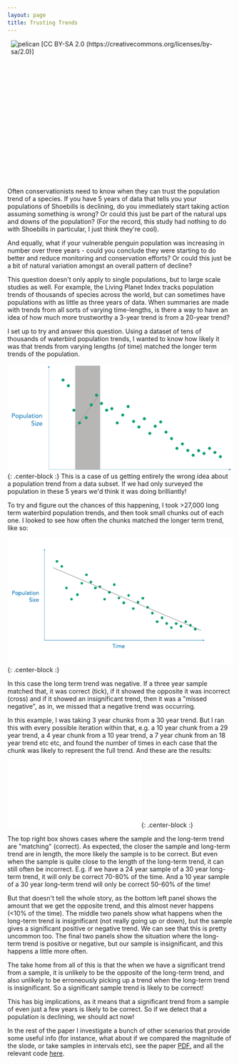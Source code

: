 ```yaml
---
layout: page
title: Trusting Trends
---
```


<img src="https://upload.wikimedia.org/wikipedia/commons/d/d7/Balaeniceps_rex_-Ueno_Zoo%2C_Tokyo%2C_Japan_-upper_body-8a.jpg" alt="pelican [CC BY-SA 2.0 (https://creativecommons.org/licenses/by-sa/2.0)]" align="right" width="496.32" height="330"/>

Often conservationists need to know when they can trust the population trend of a species. If you have 5 years of data that tells you your populations of Shoebills is declining, do you immediately start taking action assuming something is wrong? Or could this just be part of the natural ups and downs of the population? (For the record, this study had nothing to do with Shoebills in particular, I just think they're cool).

And equally, what if your vulnerable penguin population was increasing in number over three years - could you conclude they were starting to do better and reduce monitoring and conservation efforts? Or could this just be a bit of natural variation amongst an overall pattern of decline? 

This question doesn't only apply to single populations, but to large scale studies as well. For example, the Living Planet Index tracks population trends of thousands of species across the world, but can sometimes have populations with as little as three years of data. When summaries are made with trends from all sorts of varying time-lengths, is there a way to have an idea of how much more trustworthy a 3-year trend is from a 20-year trend?

I set up to try and answer this question. Using a dataset of tens of thousands of waterbird population trends, I wanted to know how likely it was that trends from varying lengths (of time) matched the longer term trends of the population.

![TheWrongIdea](/img/TT_1.png){: .center-block :}
This is a case of us getting entirely the wrong idea about a population trend from a data subset. If we had only surveyed the population in these 5 years we'd think it was doing brilliantly!

To try and figure out the chances of this happening, I took >27,000 long term waterbird population trends, and then took small chunks out of each one. I looked to see how often the chunks matched the longer term trend, like so:

![ChunkGif](/img/TT.gif){: .center-block :}

In this case the long term trend was negative. If a three year sample matched that, it was correct (tick), if it showed the opposite it was incorrect (cross) and if it showed an insignificant trend, then it was a "missed negative", as in, we missed that a negative trend was occurring. 

In this example, I was taking 3 year chunks from a 30 year trend. But I ran this with every possible iteration within that, e.g. a 10 year chunk from a 29 year trend, a 4 year chunk from a 10 year trend, a 7 year chunk from an 18 year trend etc etc, and found the number of times in each case that the chunk was likely to represent the full trend. And these are the results:

![Results1](/img/TT_Consecutive.pdf){: .center-block :}

The top right box shows cases where the sample and the long-term trend are "matching" (correct). As expected, the closer the sample and long-term trend are in length, the more likely the sample is to be correct. But even when the sample is quite close to the length of the long-term trend, it can still often be incorrect. E.g. if we have a 24 year sample of a 30 year long-term trend, it will only be correct 70-80% of the time. And a 10 year sample of a 30 year long-term trend will only be correct 50-60% of the time! 

But that doesn't tell the whole story, as the bottom left panel shows the amount that we get the opposite trend, and this almost never happens (<10% of the time). The middle two panels show what happens when the long-term trend is insignificant (not really going up or down), but the sample gives a significant positive or negative trend. We can see that this is pretty uncommon too. The final two panels show the situation where the long-term trend is positive or negative, but our sample is insignificant, and this happens a little more often. 

The take home from all of this is that the when we have a significant trend from a sample, it is unlikely to be the opposite of the long-term trend, and also unlikely to be erroneously picking up a trend when the long-term trend is insignificant. So a significant sample trend is likely to be correct!

This has big implications, as it means that a significant trend from a sample of even just a few years is likely to be correct. So if we detect that a population is declining, we should act now!

In the rest of the paper I investigate a bunch of other scenarios that provide some useful info (for instance, what about if we compared the magnitude of the slode, or take samples in intervals etc), see the paper <a href="/pdfs/Wauchope et al., 2019 - MEE - TrustingTrends.pdf" target="_blank">PDF.</a> and all the relevant code [here](https://github.com/hannahwauchope/TrustingTrends).

